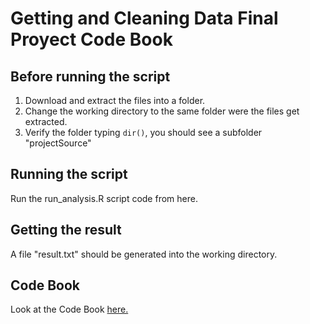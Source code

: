 # Getting and Cleaning Data Final Proyect Code Book

## Before running the script

1. Download and extract the files into a folder.
2. Change the working directory to the same folder were the files get extracted.
3. Verify the folder typing `dir()`, you should see a subfolder "projectSource"

## Running the script
Run the run_analysis.R script code from here.

## Getting the result
A file "result.txt" should be generated into the working directory.

## Code Book
Look at the Code Book [here.](https://github.com/dahernandezt/getting_and_cleaning_data_R/blob/master/CodeBook.md)
